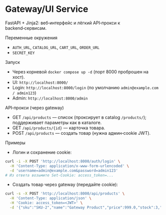 Gateway/UI Service
==================

FastAPI + Jinja2: веб‑интерфейс и лёгкий API‑прокси к backend‑сервисам.

Переменные окружения
- `AUTH_URL`, `CATALOG_URL`, `CART_URL`, `ORDER_URL`
- `SECRET_KEY`

Запуск
- Через корневой `docker compose up -d` (порт 8000 проброшен на хост).
- UI: `http://localhost:8000/`
- Login: `http://localhost:8000/login` (по умолчанию `admin@example.com / admin123`)
- Admin: `http://localhost:8000/admin`

API‑прокси (через gateway)
- GET `/api/products` — список (проксирует в catalog `/products/`); поддерживает параметры как в каталоге.
- GET `/api/products/{id}` — карточка товара.
- POST `/api/products` — создать товар (нужна админ‑cookie JWT).

Примеры
- Логин и сохранение cookie:

```bash
curl -i -X POST 'http://localhost:8000/auth/login' \
  -H 'Content-Type: application/x-www-form-urlencoded' \
  -d 'username=admin@example.com&password=admin123'
# Из ответа возьмите Set-Cookie: access_token=...
```

- Создать товар через gateway (передайте cookie):

```bash
curl -s -X POST 'http://localhost:8000/api/products' \
  -H 'Content-Type: application/json' \
  -H 'Cookie: access_token=<JWT>' \
  -d '{"sku":"SKU-2","name":"Gateway Product","price":999.0,"stock":3,"is_active":true}'
```
